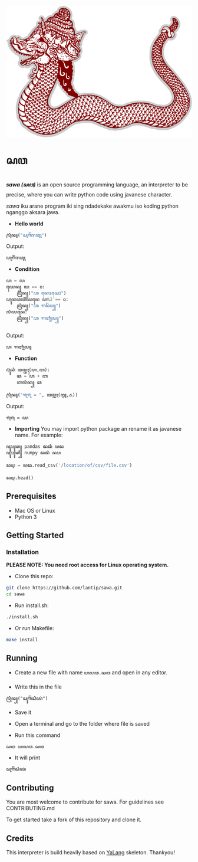 ![SAWA](icons/sawa_logo.png "Sawa")
# ꦱꦮ


**_sawa (ꦱꦮ)_** is an open source programming language, an interpreter to be precise, where you can write python code using javanese character.

_sawa_ iku arane program iki sing ndadekake awakmu iso koding python nganggo aksara jawa.


- **Hello world** 
```python
ꦥꦿꦶꦤ꧀("ꦱꦸꦒꦼꦁꦫꦮꦸꦃ")
```
Output:
```bash
ꦲꦸꦒꦼꦁꦫꦮꦸꦃ
```

- **Condition** 
```python
ꦲ = ꧗
ꦪꦺꦤ꧀ ꧗ == ꧐:
    ꦥꦿꦶꦤ꧀("ꦲ ꦏꦺꦴꦱꦺꦴꦁ")
ꦲꦸꦠꦮꦭꦶꦪꦤꦺ ꦲ%2 == ꧐:
    ꦥꦿꦶꦤ꧀("ꦲ ꦒꦤꦼꦥ꧀")
ꦭꦶꦪꦤꦺ:
    ꦥꦿꦶꦤ꧀("ꦲ ꦒꦚ꧀ꦗꦶꦭ꧀")
    
```
Output:
```bash
ꦲ ꦒꦚ꧀ꦗꦶꦭ꧀
```

- **Function** 
```python
ꦥ꦳ꦸꦁꦱꦶ ꦠꦩ꧀ꦧꦃ(ꦲ,ꦧ):
    ꦕ = ꦲ + ꦧ
    ꦧꦭꦶꦏ꧀ ꦕ

ꦥꦿꦶꦤ꧀("ꦒꦸꦁꦒꦸꦁ = ", ꦠꦩ꧀ꦧꦃ(꧓,꧖))

```
Output:
```bash
ꦒꦸꦁꦒꦸꦁ = ꧙
```

- **Importing** 
You may import python package an rename it as javanese name. For example:
```python
ꦗꦸꦥꦸꦏ꧀ pandas ꦢꦢꦶ ꦥꦢ
ꦗꦸꦥꦸꦏ꧀ numpy ꦢꦢꦶ ꦤꦥ

ꦢꦉ = ꦥꦢ.read_csv('/location/of/csv/file.csv')

ꦢꦉ.head()

```


## Prerequisites
- Mac OS or Linux
- Python 3


## Getting Started
### Installation

**PLEASE NOTE: You need root access for Linux operating system.**
- Clone this repo:
```bash
git clone https://github.com/lantip/sawa.git
cd sawa
```
- Run install.sh:
```bash
./install.sh
```

- Or run Makefile:
```bash
make install
```

## Running

- Create a new file with name `ꦲꦭꦮ.ꦱꦮ` and open in any editor.

- Write this in the file

```vim
ꦥꦿꦶꦤ꧀("ꦱꦸꦒꦼꦁꦱꦶꦪꦁ")
```

- Save it

- Open a terminal and go to the folder where file is saved

- Run this command

```bash
ꦱꦮ ꦲꦭꦮ.ꦱꦮ
```

- It will print 

```bash
ꦱꦸꦒꦼꦁꦱꦶꦪꦁ
```

## Contributing

You are most welcome to contribute for sawa.
For guidelines see CONTRIBUTING.md

To get started take a fork of this repository and clone it.

## Credits
This interpreter is build heavily based on [YaLang](https://github.com/yalang) skeleton. Thankyou!

